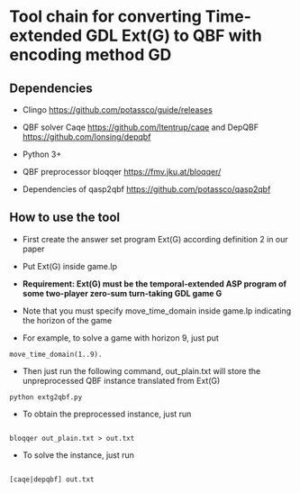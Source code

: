 # Tool chain for converting Time-extended GDL Ext(G) to QBF with encoding method GD

## Dependencies

* Clingo https://github.com/potassco/guide/releases

* QBF solver Caqe https://github.com/ltentrup/caqe and DepQBF  https://github.com/lonsing/depqbf 

* Python 3+

* QBF preprocessor bloqqer  https://fmv.jku.at/bloqqer/ 

* Dependencies of qasp2qbf https://github.com/potassco/qasp2qbf 

## How to use the tool

* First create the answer set program Ext(G) according definition 2 in our paper

* Put Ext(G) inside game.lp

* **Requirement: Ext(G) must be the temporal-extended ASP program of some two-player zero-sum turn-taking GDL game G**

* Note that you must specify move_time_domain inside game.lp indicating the horizon of the game

* For example, to solve a game with horizon 9, just put 

```
move_time_domain(1..9).

```

* Then just run the following command, out_plain.txt will store the unpreprocessed QBF instance translated from Ext(G)

```
python extg2qbf.py   

```

* To obtain the preprocessed instance, just run

```

bloqqer out_plain.txt > out.txt

```

* To solve the instance, just run

```

[caqe|depqbf] out.txt

```
